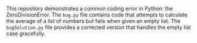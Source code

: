 This repository demonstrates a common coding error in Python: the ZeroDivisionError. The `bug.py` file contains code that attempts to calculate the average of a list of numbers but fails when given an empty list. The `bugSolution.py` file provides a corrected version that handles the empty list case gracefully.